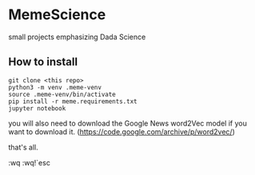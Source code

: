 # MemeScience
small projects emphasizing Dada Science

## How to install
```
git clone <this repo>
python3 -m venv .meme-venv
source .meme-venv/bin/activate
pip install -r meme.requirements.txt
jupyter notebook
```

you will also need to download the Google News word2Vec model if you want to download it. (https://code.google.com/archive/p/word2vec/)  

that's all.

:wq
:wq!`esc

